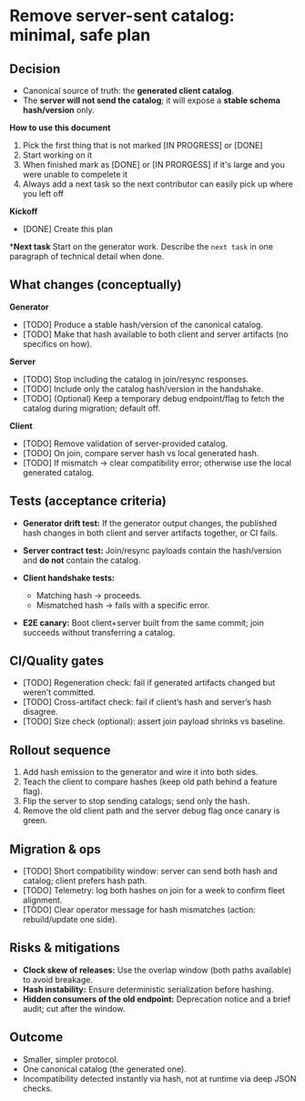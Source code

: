 # Remove server-sent catalog: minimal, safe plan

## Decision

* Canonical source of truth: the **generated client catalog**.
* The **server will not send the catalog**; it will expose a **stable schema hash/version** only.

**How to use this document**
1. Pick the first thing that is not marked [IN PROGRESS] or [DONE]
2. Start working on it
3. When finished mark as [DONE] or [IN PRORGESS] if it's large and you were unable to compelete it
4. Always add a next task so the next contributor can easily pick up where you left off

**Kickoff**

* [DONE] Create this plan

***Next task**
Start on the generator work. Describe the `next task` in one paragraph of technical detail when done.

## What changes (conceptually)

**Generator**

* [TODO] Produce a stable hash/version of the canonical catalog.
* [TODO] Make that hash available to both client and server artifacts (no specifics on how).

**Server**

* [TODO] Stop including the catalog in join/resync responses.
* [TODO] Include only the catalog hash/version in the handshake.
* [TODO] (Optional) Keep a temporary debug endpoint/flag to fetch the catalog during migration; default off.

**Client**

* [TODO] Remove validation of server-provided catalog.
* [TODO] On join, compare server hash vs local generated hash.
* [TODO] If mismatch → clear compatibility error; otherwise use the local generated catalog.

## Tests (acceptance criteria)

* **Generator drift test:** If the generator output changes, the published hash changes in both client and server artifacts together, or CI fails.
* **Server contract test:** Join/resync payloads contain the hash/version and **do not** contain the catalog.
* **Client handshake tests:**

  * Matching hash → proceeds.
  * Mismatched hash → fails with a specific error.
* **E2E canary:** Boot client+server built from the same commit; join succeeds without transferring a catalog.

## CI/Quality gates

* [TODO] Regeneration check: fail if generated artifacts changed but weren’t committed.
* [TODO] Cross-artifact check: fail if client’s hash and server’s hash disagree.
* [TODO] Size check (optional): assert join payload shrinks vs baseline.

## Rollout sequence

1. Add hash emission to the generator and wire it into both sides.
2. Teach the client to compare hashes (keep old path behind a feature flag).
3. Flip the server to stop sending catalogs; send only the hash.
4. Remove the old client path and the server debug flag once canary is green.

## Migration & ops

* [TODO] Short compatibility window: server can send both hash and catalog; client prefers hash path.
* [TODO] Telemetry: log both hashes on join for a week to confirm fleet alignment.
* [TODO] Clear operator message for hash mismatches (action: rebuild/update one side).

## Risks & mitigations

* **Clock skew of releases:** Use the overlap window (both paths available) to avoid breakage.
* **Hash instability:** Ensure deterministic serialization before hashing.
* **Hidden consumers of the old endpoint:** Deprecation notice and a brief audit; cut after the window.

## Outcome

* Smaller, simpler protocol.
* One canonical catalog (the generated one).
* Incompatibility detected instantly via hash, not at runtime via deep JSON checks.
